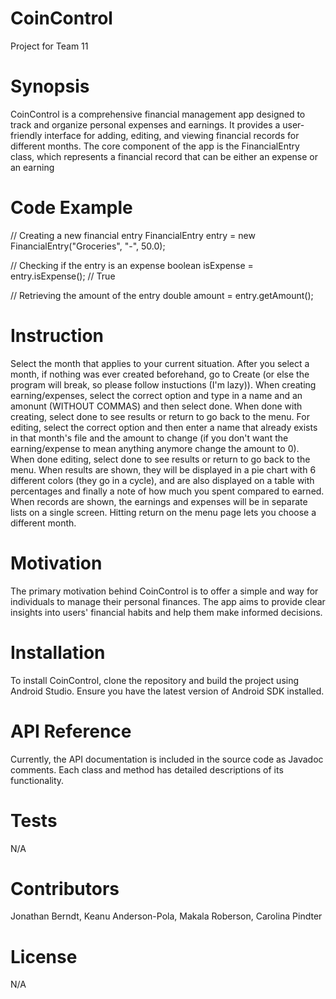 # CoinControl
Project for Team 11

# Synopsis
CoinControl is a comprehensive financial management app designed to track and organize personal expenses and earnings. It provides a user-friendly interface for adding, editing, and viewing financial records for different months. The core component of the app is the FinancialEntry class, which represents a financial record that can be either an expense or an earning​

# Code Example
// Creating a new financial entry
FinancialEntry entry = new FinancialEntry("Groceries", "-", 50.0);

// Checking if the entry is an expense
boolean isExpense = entry.isExpense(); // True

// Retrieving the amount of the entry
double amount = entry.getAmount();

# Instruction
Select the month that applies to your current situation. After you select a month, if nothing was ever created beforehand, go to Create (or else the program will break, so please follow instuctions (I'm lazy)). When creating earning/expenses, select the correct option and type in a name and an amonunt (WITHOUT COMMAS) and then select done. When done with creating, select done to see results or return to go back to the menu. For editing, select the correct option and then enter a name that already exists in that month's file and the amount to change (if you don't want the earning/expense to mean anything anymore change the amount to 0). When done editing, select done to see results or return to go back to the menu. When results are shown, they will be displayed in a pie chart with 6 different colors (they go in a cycle), and are also displayed on a table with percentages and finally a note of how much you spent compared to earned. When records are shown, the earnings and expenses will be in separate lists on a single screen. Hitting return on the menu page lets you choose a different month.

# Motivation
The primary motivation behind CoinControl is to offer a simple and way for individuals to manage their personal finances. The app aims to provide clear insights into users' financial habits and help them make informed decisions.

# Installation 
To install CoinControl, clone the repository and build the project using Android Studio. Ensure you have the latest version of Android SDK installed.

# API Reference
Currently, the API documentation is included in the source code as Javadoc comments. Each class and method has detailed descriptions of its functionality.

# Tests
N/A

# Contributors
Jonathan Berndt, Keanu Anderson-Pola, Makala Roberson, Carolina Pindter

# License
N/A
